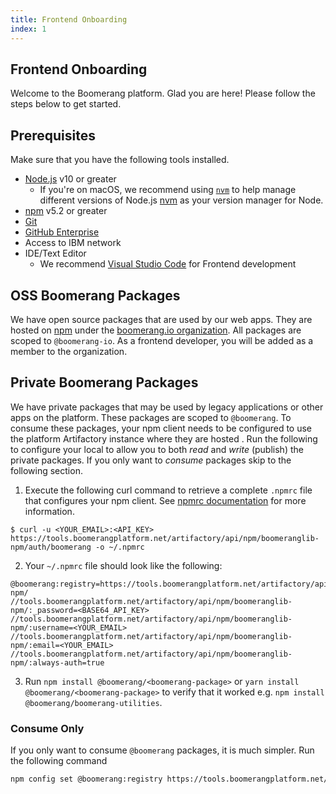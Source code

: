 ```yaml
---
title: Frontend Onboarding
index: 1
---
```


## Frontend Onboarding

Welcome to the Boomerang platform. Glad you are here! Please follow the steps below to get started.

## Prerequisites

Make sure that you have the following tools installed.

- [Node.js](https://nodejs.org/en/download/) v10 or greater
  - If you're on macOS, we recommend using
    [`nvm`](https://github.com/nvm-sh/nvm) to help manage different versions of
    Node.js [nvm](https://github.com/nvm-sh/nvm/blob/master/README.md) as your
    version manager for Node.
- [npm](https://www.npmjs.com/) v5.2 or greater
- [Git](https://git-scm.com/)
- [GitHub Enterprise](https://github.ibm.com)
- Access to IBM network
- IDE/Text Editor
  - We recommend [Visual Studio Code](https://code.visualstudio.com/) for Frontend development
 
 
## OSS Boomerang Packages

We have open source packages that are used by our web apps. They are hosted on [npm](https://www.npmjs.com/) under the [boomerang.io organization](https://www.npmjs.com/settings/boomerang-io/packages). All packages are scoped to `@boomerang-io`. As a frontend developer, you will be added as a member to the organization.  

## Private Boomerang Packages

We have private packages that may be used by legacy applications or other apps on the platform. These packages are scoped to `@boomerang`. To consume these packages, your npm client needs to be configured to use the platform Artifactory instance where they are hosted . Run the following to configure your local to allow you to both *read* and *write* (publish) the private packages. If you only want to *consume* packages skip to the following section. 

1. Execute the following curl command to retrieve a complete `.npmrc` file that configures your npm client. See [npmrc documentation](https://docs.npmjs.com/configuring-npm/npmrc.html) for more information. 

```shell
$ curl -u <YOUR_EMAIL>:<API_KEY> https://tools.boomerangplatform.net/artifactory/api/npm/boomeranglib-npm/auth/boomerang -o ~/.npmrc
```

2. Your `~/.npmrc` file should look like the following:

```shell
@boomerang:registry=https://tools.boomerangplatform.net/artifactory/api/npm/boomeranglib-npm/
//tools.boomerangplatform.net/artifactory/api/npm/boomeranglib-npm/:_password=<BASE64_API_KEY>
//tools.boomerangplatform.net/artifactory/api/npm/boomeranglib-npm/:username=<YOUR_EMAIL>
//tools.boomerangplatform.net/artifactory/api/npm/boomeranglib-npm/:email=<YOUR_EMAIL>
//tools.boomerangplatform.net/artifactory/api/npm/boomeranglib-npm/:always-auth=true
```

3. Run `npm install @boomerang/<boomerang-package>` or `yarn install @boomerang/<boomerang-package>` to verify that it worked e.g. `npm install @boomerang/boomerang-utilities`.

### Consume Only

If you only want to consume `@boomerang` packages, it is much simpler. Run the following command

```sh
npm config set @boomerang:registry https://tools.boomerangplatform.net/artifactory/api/npm/boomeranglib-npm/
```


